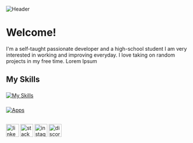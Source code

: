 ![Header](https://raw.githubusercontent.com/shrektiler/shrektiler/master/header.png)
# Welcome!

I'm a self-taught passionate developer and a high-school student I am very interested in working and improving everyday.
I love taking on random projects in my free time.
Lorem Ipsum

## My Skills
###
[![My Skills](https://skillicons.dev/icons?i=cs,css,java,py,ps,pr,powershell,unity,unreal)](https://skillicons.dev)
###
[![Apps](https://skillicons.dev/icons?i=visualstudio,vscode,eclipse,idea,vscode,replit,heroku,gradle,wordpress)](https://skillicons.dev)
##
<div align="left">
  <img src="https://img.shields.io/static/v1?message=LinkedIn&logo=linkedin&label=&color=0077B5&logoColor=white&labelColor=&style=for-the-badge" height="35" alt="linkedin logo"  />
  <img src="https://img.shields.io/static/v1?message=StackOverflow&logo=stackoverflow&label=&color=d16900&logoColor=white&labelColor=&style=for-the-badge" height="35" alt="stackoverflow logo"  />
  <img src="https://img.shields.io/static/v1?message=Instagram&logo=instagram&label=&color=d1007a&logoColor=white&labelColor=&style=for-the-badge" height="35" alt="instagram logo"  />
  <img src="https://img.shields.io/static/v1?message=Discord&logo=discord&label=&color=7289DA&logoColor=white&labelColor=&style=for-the-badge" height="35" alt="discord logo"  />
</div>


